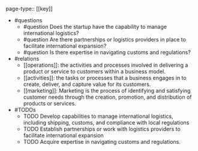 page-type:: [[key]]
- #questions
	- #question Does the startup have the capability to manage international logistics?
	- #question Are there partnerships or logistics providers in place to facilitate international expansion?
	- #question Is there expertise in navigating customs and regulations?
- #relations
	- [[operations]]: the activities and processes involved in delivering a product or service to customers within a business model.
	- [[activities]]: the tasks or processes that a business engages in to create, deliver, and capture value for its customers.
	- [[marketing]]: Marketing is the process of identifying and satisfying customer needs through the creation, promotion, and distribution of products or services.
- #TODOs
	- TODO Develop capabilities to manage international logistics, including shipping, customs, and compliance with local regulations
	- TODO  Establish partnerships or work with logistics providers to facilitate international expansion
	- TODO  Acquire expertise in navigating customs and regulations.

